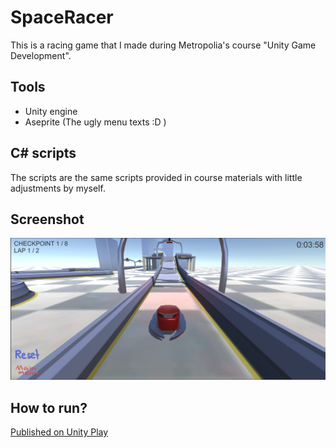 # SpaceRacer

This is a racing game that I made during Metropolia's
course "Unity Game Development".

## Tools

- Unity engine
- Aseprite (The ugly menu texts :D )

## C# scripts

The scripts are the same scripts provided in course materials
with little adjustments by myself.

## Screenshot

![spaceracer]

## How to run?

[Published on Unity Play](https://play.unity.com/mg/other/spaceracer)

[spaceracer]: screenshots/SpacerRac.jpg
